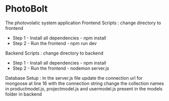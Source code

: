 # PhotoBolt
The photovolatic system application
Frontend Scripts : 
change directory to frontend
* Step 1 - Install all dependencies - npm install
* Step 2 - Run the frontend - npm run dev

Backend Scripts : 
change directory to backend
* Step 1 - Install all dependencies - npm install
* Step 2 - Run the frontend - nodemon server.js

Database Setup : 
In the server.js file update the connection url for mongoose at line 16 with the connection string
change the collection names in productmodel.js, projectmodel.js and usermodel.js present in the models folder in backend
